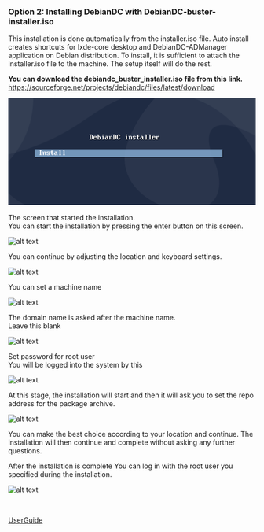 ### Option 2: Installing DebianDC with DebianDC-buster-installer.iso
This installation is done automatically from the installer.iso file.
Auto install creates shortcuts for lxde-core desktop and DebianDC-ADManager application on Debian distribution.
To install, it is sufficient to attach the installer.iso file to the machine.
The setup itself will do the rest.

**You can download the debiandc_buster_installer.iso file from this link.**<br>
https://sourceforge.net/projects/debiandc/files/latest/download
<br>

![alt text](docs/DebianDC-UserGuide/screenshots/handbook/install-1.png "DebianDC Install")

The screen that started the installation.<br>
You can start the installation by pressing the enter button on this screen.

![alt text](screenshots/handbook/install-2.png "DebianDC Install")

You can continue by adjusting the location and keyboard settings.

![alt text](screenshots/handbook/install-3.png "DebianDC Install")

You can set a machine name

![alt text](screenshots/handbook/install-4.png "DebianDC Install")

The domain name is asked after the machine name.<br>
Leave this blank

![alt text](screenshots/handbook/install-5.png "DebianDC Install")

Set password for root user<br>
You will be logged into the system by this

![alt text](screenshots/handbook/install-6.png "DebianDC Install")

At this stage, the installation will start and then it will ask you to set the repo address for the package archive.

![alt text](screenshots/handbook/install-7.png "DebianDC Install")

You can make the best choice according to your location and continue.
The installation will then continue and complete without asking any further questions.
<br>

After the installation is complete
You can log in with the root user you specified during the installation.

![alt text](screenshots/login1.png "DebianDC Login")

<br>

[UserGuide](https://github.com/eesmer/DebianDC/blob/master/docs/DebianDC-UserGuide/DebianDC-UserGuide.md)
